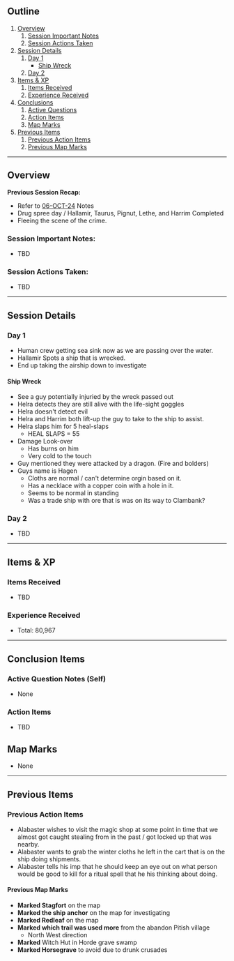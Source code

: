 ## Outline
1. [Overview](Overview)
   1. [Session Important Notes](#session-important-notes)
   2. [Session Actions Taken](#session-actions-taken)
2. [Session Details](#session-details)
   1. [Day 1](#day-1) 
      - [Ship Wreck](#ship-wreck)
   2. [Day 2](#day-2)
3. [Items & XP](#items--xp)
   1. [Items Received](#items-received)
   2. [Experience Received](#experience-received)
4. [Conclusions](#conclusion-items)
   1. [Active Questions](#active-question-notes-self)
   2. [Action Items](#action-items-(previous))
   3. [Map Marks](#map-marks)
5. [Previous Items](#previous-items)
   1. [Previous Action Items](#previous-action-items)
   2. [Previous Map Marks](#previous-map-marks)
______________________________
## Overview
**Previous Session Recap:**
- Refer to [06-OCT-24](06-OCT-24.md) Notes<br>
- Drug spree day / Hallamir, Taurus, Pignut, Lethe, and Harrim Completed
- Fleeing the scene of the crime.

### **Session Important Notes:**
- TBD

### **Session Actions Taken:**
- TBD

_____________________________________
## Session Details
### Day 1
- Human crew getting sea sink now as we are passing over the water.
- Hallamir Spots a ship that is wrecked. 
- End up taking the airship down to investigate
#### Ship Wreck
- See a guy potentially injuried by the wreck passed out
- Helra detects they are still alive with the life-sight goggles
- Helra doesn't detect evil
- Helra and Harrim both lift-up the guy to take to the ship to assist. 
- Helra slaps him for 5 heal-slaps 
  - HEAL SLAPS = 55
- Damage Look-over
  - Has burns on him 
  - Very cold to the touch 
- Guy mentioned they were attacked by a dragon. (Fire and bolders)
- Guys name is Hagen
  - Cloths are normal / can't determine orgin based on it.
  - Has a necklace with a copper coin with a hole in it.
  - Seems to be normal in standing
  - Was a trade ship with ore that is was on its way to Clambank?
### Day 2
- TBD
___________________________________________

## Items & XP
### Items Received
- TBD

### Experience Received
- Total: 80,967

_________________________________
## Conclusion Items
### Active Question Notes (Self)
- None

### Action Items
- TBD

## Map Marks
- None

---------------------------------
## Previous Items
### Previous Action Items
- Alabaster wishes to visit the magic shop at some point in time that we almost got caught stealing from in the past / got locked up that was nearby.
- Alabaster wants to grab the winter cloths he left in the cart that is on the ship doing shipments.
- Alabaster tells his imp that he should keep an eye out on what person would be good to kill for a ritual spell that he his thinking about doing. 
#### Previous Map Marks
- **Marked Stagfort** on the map
- **Marked the ship anchor** on the map for investigating
- **Marked Redleaf** on the map
- **Marked which trail was used more** from the abandon Pitish village
  - North West direction
- **Marked** Witch Hut in Horde grave swamp
- **Marked Horsegrave** to avoid due to drunk crusades 